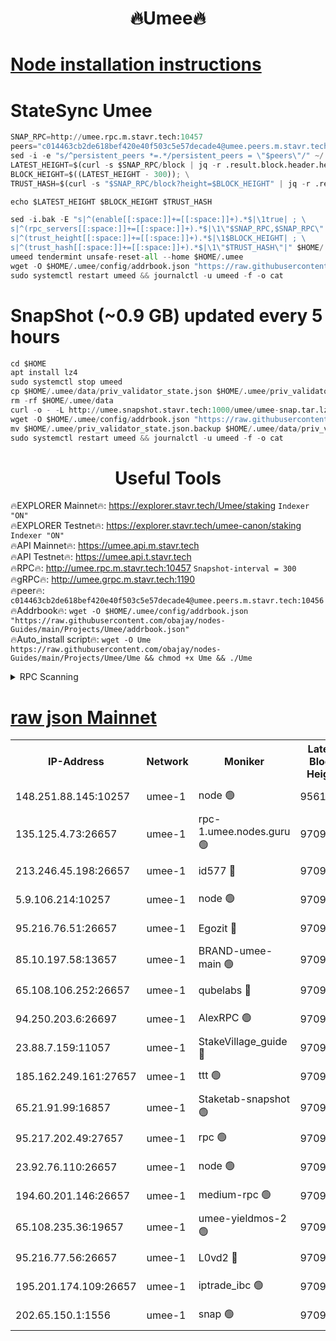 <h1 align="center"> 🔥Umee🔥</h1>


[Node installation instructions](https://github.com/obajay/nodes-Guides/tree/main/Projects/Umee)
=
# StateSync Umee
```python
SNAP_RPC=http://umee.rpc.m.stavr.tech:10457
peers="c014463cb2de618bef420e40f503c5e57decade4@umee.peers.m.stavr.tech:10456"
sed -i -e "s/^persistent_peers *=.*/persistent_peers = \"$peers\"/" ~/.umee/config/config.toml
LATEST_HEIGHT=$(curl -s $SNAP_RPC/block | jq -r .result.block.header.height); \
BLOCK_HEIGHT=$((LATEST_HEIGHT - 300)); \
TRUST_HASH=$(curl -s "$SNAP_RPC/block?height=$BLOCK_HEIGHT" | jq -r .result.block_id.hash)

echo $LATEST_HEIGHT $BLOCK_HEIGHT $TRUST_HASH

sed -i.bak -E "s|^(enable[[:space:]]+=[[:space:]]+).*$|\1true| ; \
s|^(rpc_servers[[:space:]]+=[[:space:]]+).*$|\1\"$SNAP_RPC,$SNAP_RPC\"| ; \
s|^(trust_height[[:space:]]+=[[:space:]]+).*$|\1$BLOCK_HEIGHT| ; \
s|^(trust_hash[[:space:]]+=[[:space:]]+).*$|\1\"$TRUST_HASH\"|" $HOME/.umee/config/config.toml
umeed tendermint unsafe-reset-all --home $HOME/.umee
wget -O $HOME/.umee/config/addrbook.json "https://raw.githubusercontent.com/obajay/nodes-Guides/main/Projects/Umee/addrbook.json"
sudo systemctl restart umeed && journalctl -u umeed -f -o cat
```
# SnapShot (~0.9 GB) updated every 5 hours
```python
cd $HOME
apt install lz4
sudo systemctl stop umeed
cp $HOME/.umee/data/priv_validator_state.json $HOME/.umee/priv_validator_state.json.backup
rm -rf $HOME/.umee/data
curl -o - -L http://umee.snapshot.stavr.tech:1000/umee/umee-snap.tar.lz4 | lz4 -c -d - | tar -x -C $HOME/.umee --strip-components 2
wget -O $HOME/.umee/config/addrbook.json "https://raw.githubusercontent.com/obajay/nodes-Guides/main/Projects/Umee/addrbook.json"
mv $HOME/.umee/priv_validator_state.json.backup $HOME/.umee/data/priv_validator_state.json
sudo systemctl restart umeed && journalctl -u umeed -f -o cat
```
 <h1 align="center"> Useful Tools</h1>

🔥EXPLORER Mainnet🔥:      https://explorer.stavr.tech/Umee/staking             `Indexer "ON"` \
🔥EXPLORER Testnet🔥:        https://explorer.stavr.tech/umee-canon/staking      `Indexer "ON"` \
🔥API Mainnet🔥:                   https://umee.api.m.stavr.tech \
🔥API Testnet🔥:                     https://umee.api.t.stavr.tech \
🔥RPC🔥:                                   http://umee.rpc.m.stavr.tech:10457                     `Snapshot-interval = 300` \
🔥gRPC🔥:                              http://umee.grpc.m.stavr.tech:1190 \
🔥peer🔥:                     `c014463cb2de618bef420e40f503c5e57decade4@umee.peers.m.stavr.tech:10456` \
🔥Addrbook🔥:    ```wget -O $HOME/.umee/config/addrbook.json "https://raw.githubusercontent.com/obajay/nodes-Guides/main/Projects/Umee/addrbook.json"``` \
🔥Auto_install script🔥: ```wget -O Ume https://raw.githubusercontent.com/obajay/nodes-Guides/main/Projects/Umee/Ume && chmod +x Ume && ./Ume```

<details>
<summary>RPC Scanning</summary>

<h2 align="center"> We scan nodes in real time every 4 hours. And we provide the final result of RPC endpoints.
We cannot influence the operation of these nodes in any way. </h2>


```python
If Voting Power is higher than 0 --> then the Node is a validator of the network and may be subject to attack and be a potential threat to the chain.
```
```python
We marked such validators with a red symbol
```

</details>

[raw json Mainnet](https://rpc-check.umeem.stavr.tech/umeem/rpc-umeem-result.json)
=



<table><tr><th>IP-Address</th><th>Network</th><th>Moniker</th><th>Latest Block Height</th><th>Earliest Block Height</th><th>Catching Up</th><th>Tx Index</th><th>Voting Power</th><th>Scan Time</th></tr><tr><td>148.251.88.145:10257</td><td>umee-1</td><td>node 🟢</td><td>9561500</td><td>5050395</td><td>False</td><td>on</td><td>0</td><td>2023-12-16T19:27:06.453791220UTC</td></tr><tr><td>135.125.4.73:26657</td><td>umee-1</td><td>rpc-1.umee.nodes.guru 🟢</td><td>9709803</td><td>5167386</td><td>False</td><td>on</td><td>0</td><td>2023-12-16T19:28:40.647137583UTC</td></tr><tr><td>213.246.45.198:26657</td><td>umee-1</td><td>id577 🔴</td><td>9709788</td><td>7100001</td><td>False</td><td>on</td><td>35119596</td><td>2023-12-16T19:27:10.916076107UTC</td></tr><tr><td>5.9.106.214:10257</td><td>umee-1</td><td>node 🟢</td><td>9709798</td><td>7942001</td><td>False</td><td>on</td><td>0</td><td>2023-12-16T19:28:13.296654776UTC</td></tr><tr><td>95.216.76.51:26657</td><td>umee-1</td><td>Egozit 🔴</td><td>9709803</td><td>8262001</td><td>False</td><td>off</td><td>38354056</td><td>2023-12-16T19:28:40.253601524UTC</td></tr><tr><td>85.10.197.58:13657</td><td>umee-1</td><td>BRAND-umee-main 🟢</td><td>9709791</td><td>8427832</td><td>False</td><td>on</td><td>0</td><td>2023-12-16T19:27:28.719097975UTC</td></tr><tr><td>65.108.106.252:26657</td><td>umee-1</td><td>qubelabs 🔴</td><td>9709791</td><td>8825432</td><td>False</td><td>on</td><td>36835450</td><td>2023-12-16T19:27:29.116471366UTC</td></tr><tr><td>94.250.203.6:26697</td><td>umee-1</td><td>AlexRPC 🟢</td><td>9709789</td><td>8910001</td><td>False</td><td>on</td><td>0</td><td>2023-12-16T19:27:24.214560988UTC</td></tr><tr><td>23.88.7.159:11057</td><td>umee-1</td><td>StakeVillage_guide 🔴</td><td>9709797</td><td>9137726</td><td>False</td><td>on</td><td>1335045</td><td>2023-12-16T19:28:07.594915152UTC</td></tr><tr><td>185.162.249.161:27657</td><td>umee-1</td><td>ttt 🟢</td><td>9709796</td><td>9321953</td><td>False</td><td>on</td><td>0</td><td>2023-12-16T19:28:01.103302127UTC</td></tr><tr><td>65.21.91.99:16857</td><td>umee-1</td><td>Staketab-snapshot 🟢</td><td>9709793</td><td>9358001</td><td>False</td><td>off</td><td>0</td><td>2023-12-16T19:27:42.088337476UTC</td></tr><tr><td>95.217.202.49:27657</td><td>umee-1</td><td>rpc 🟢</td><td>9709796</td><td>9440090</td><td>False</td><td>on</td><td>0</td><td>2023-12-16T19:28:00.851510641UTC</td></tr><tr><td>23.92.76.110:26657</td><td>umee-1</td><td>node 🟢</td><td>9709810</td><td>9468001</td><td>False</td><td>on</td><td>0</td><td>2023-12-16T19:29:21.316053569UTC</td></tr><tr><td>194.60.201.146:26657</td><td>umee-1</td><td>medium-rpc 🟢</td><td>9709789</td><td>9484365</td><td>False</td><td>on</td><td>0</td><td>2023-12-16T19:27:17.687398887UTC</td></tr><tr><td>65.108.235.36:19657</td><td>umee-1</td><td>umee-yieldmos-2 🟢</td><td>9709780</td><td>9575548</td><td>False</td><td>on</td><td>0</td><td>2023-12-16T19:26:25.200626246UTC</td></tr><tr><td>95.216.77.56:26657</td><td>umee-1</td><td>L0vd2 🔴</td><td>9709806</td><td>9609806</td><td>False</td><td>off</td><td>37503507</td><td>2023-12-16T19:28:57.867085425UTC</td></tr><tr><td>195.201.174.109:26657</td><td>umee-1</td><td>iptrade_ibc 🟢</td><td>9709792</td><td>9686001</td><td>False</td><td>on</td><td>0</td><td>2023-12-16T19:27:37.668427532UTC</td></tr><tr><td>202.65.150.1:1556</td><td>umee-1</td><td>snap 🟢</td><td>9709798</td><td>9705214</td><td>False</td><td>on</td><td>0</td><td>2023-12-16T19:28:10.969876955UTC</td></tr></table>